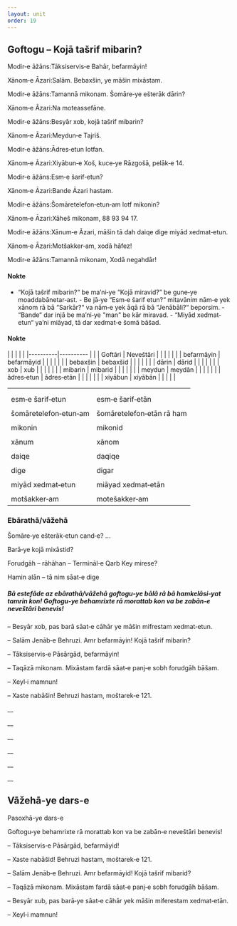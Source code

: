 ```yaml
---
layout: unit
order: 19 
---
```





## Goftogu – Kojā tašrif mibarin?

Modir‐e āžāns:Tāksiservis‐e Bahār, befarmāyin!

Xānom‐e Āzari:Salām. Bebaxšin, ye māšin mixāstam.

Modir‐e āžāns:Tamannā mikonam. Šomāre‐ye ešterāk dārin?

Xānom‐e Āzari:Na moteassefāne.

Modir‐e āžāns:Besyār xob, kojā tašrif mibarin?

Xānom‐e Āzari:Meydun‐e Tajriš.

Modir‐e āžāns:Ādres‐etun lotfan.

Xānom‐e Āzari:Xiyābun‐e Xoš, kuce‐ye Rāzgošā, pelāk‐e 14.

Modir‐e āžāns:Esm‐e šarif‐etun?

Xānom‐e Āzari:Bande Āzari hastam.

Modir‐e āžāns:Šomāretelefon‐etun‐am lotf mikonin?

Xānom‐e Āzari:Xāheš mikonam, 88 93 94 17.

Modir‐e āžāns:Xānum‐e Āzari, māšin tā dah daiqe dige miyād xedmat‐etun.

Xānom‐e Āzari:Motšakker‐am, xodā hāfez!

Modir‐e āžāns:Tamannā mikonam, Xodā negahdār!

#### Nokte

  - “Kojā tašrif mibarin?“ be ma’ni‐ye “Kojā miravid?” be gune‐ye     moaddabānetar‐ast.   - Be jā‐ye “Esm‐e šarif etun?“ mitavānim nām‐e yek xānom rā bā     “Sarkār?“ va nām‐e yek āqā rā bā “Jenābāli?“ beporsim.   - “Bande“ dar injā be ma’ni‐ye "man" be kār miravad.   - “Miyād xedmat‐etun“ ya’ni miāyad, tā dar xedmat‐e šomā bāšad.

#### Nokte

|  |            |            |
| 
|----------|---------- |
|  | Goftāri    | Neveštāri  |
|  |            |            |
|  | befarmāyin | befarmāyid |
|  |            |            |
|  | bebaxšin   | bebaxšid   |
|  |            |            |
|  | dārin      | dārid      |
|  |            |            |
|  | xob        | xub        |
|  |            |            |
|  | mibarin    | mibarid    |
|  |            |            |
|  | meydun     | meydān     |
|  |            |            |
|  | ādres‐etun | ādres‐etān |
|  |            |            |
|  | xiyābun    | xiyābān    |
|  |            |            |

|                               |                           |
|-----------------------------|------------------------- |
|  |                           |
|                               |                           |
| esm‐e šarif‐etun              | esm‐e šarif‐etān          |
|                               |                           |
| šomāretelefon‐etun‐am         | šomāretelefon‐etān rā ham |
|                               |                           |
| mikonin                       | mikonid                   |
|                               |                           |
| xānum                         | xānom                     |
|                               |                           |
| daiqe                         | daqiqe                    |
|                               |                           |
| dige                          | digar                     |
|                               |                           |
| miyād xedmat‐etun             | miāyad xedmat‐etān        |
|                               |                           |
| motšakker‐am                  | motešakker‐am             |

### Ebārathā/vāžehā

Šomāre‐ye ešterāk‐etun cand‐e? ...

Barā‐ye kojā mixāstid?

Forudgāh – rāhāhan – Termināl‐e Qarb Key mirese?

Hamin alān – tā nim sāat‐e dige

##### Bā estefāde az ebārathā/vāžehā goftogu‐ye bālā rā bā hamkelāsi‐yat tamrin kon! Goftogu‐ye behamrixte rā morattab kon va be zabān‐e neveštāri benevis!

– Besyār xob, pas barā sāat‐e cāhār ye māšin mifrestam xedmat‐etun.

– Salām Jenāb‐e Behruzi. Amr befarmāyin! Kojā tašrif mibarin?

– Tāksiservis‐e Pāsārgād, befarmāyin!

– Taqāzā mikonam. Mixāstam fardā sāat‐e panj‐e sobh forudgāh bāšam.

– Xeyl‐i mamnun!

– Xaste nabāšin! Behruzi hastam, moštarek‐e 121.

\_\_

\_\_

\_\_

\_\_

\_\_

\_\_

## Vāžehā-ye dars-e 

Pasoxhā-ye dars-e 

Goftogu‐ye behamrixte rā morattab kon va be zabān‐e neveštāri benevis!

– Tāksiservis‐e Pāsārgād, befarmāyid!

– Xaste nabāšid! Behruzi hastam, moštarek‐e 121.

– Salām Jenāb‐e Behruzi. Amr befarmāyid! Kojā tašrif mibarid?

– Taqāzā mikonam. Mixāstam fardā sāat‐e panj‐e sobh forudgāh bāšam.

– Besyār xub, pas barā‐ye sāat‐e cāhār yek māšin miferestam xedmat‐etān.

– Xeyl‐i mamnun!

